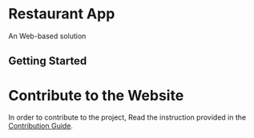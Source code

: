 # Restaurant App
An Web-based solution


## Getting Started
# Contribute to the Website

In order to contribute to the project, Read the instruction provided in the [Contribution Guide](/.github/CONTRIBUTING.md).